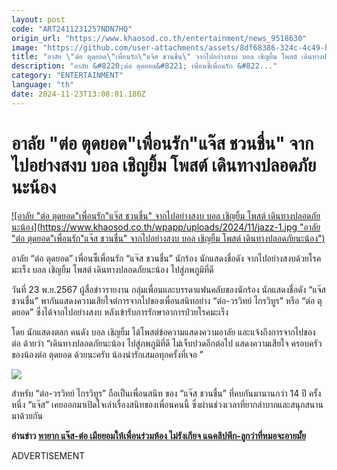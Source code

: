 ```yaml
---
layout: post
code: "ART2411231257NDN7HQ"
origin_url: "https://www.khaosod.co.th/entertainment/news_9518630"
image: "https://github.com/user-attachments/assets/8df68386-324c-4c49-b2cc-a8dae0a8d0d7"
title: "อาลัย \"ต่อ ตุดยอด\"เพื่อนรัก\"แจ๊ส ชวนชื่น\" จากไปอย่างสงบ บอล เชิญยิ้ม โพสต์ เดินทางปลอดภัยนะน้อง"
description: "อาลัย &#8220;ต่อ ตุดยอด&#8221; เพื่อนซี้เพื่อนรัก &#822..."
category: "ENTERTAINMENT"
language: "th"
date: 2024-11-23T13:08:01.186Z
---
```


# อาลัย "ต่อ ตุดยอด"เพื่อนรัก"แจ๊ส ชวนชื่น" จากไปอย่างสงบ บอล เชิญยิ้ม โพสต์ เดินทางปลอดภัยนะน้อง

[![อาลัย "ต่อ ตุดยอด"เพื่อนรัก"แจ๊ส ชวนชื่น" จากไปอย่างสงบ บอล เชิญยิ้ม โพสต์ เดินทางปลอดภัยนะน้อง](https://www.khaosod.co.th/wpapp/uploads/2024/11/jazz-1.jpg "อาลัย "ต่อ ตุดยอด"เพื่อนรัก"แจ๊ส ชวนชื่น" จากไปอย่างสงบ บอล เชิญยิ้ม โพสต์ เดินทางปลอดภัยนะน้อง")](https://www.khaosod.co.th/wpapp/uploads/2024/11/jazz-1.jpg)

อาลัย “ต่อ ตุดยอด” เพื่อนซี้เพื่อนรัก “แจ๊ส ชวนชื่น” นักร้อง นักแสดงชื่อดัง จากไปอย่างสงบด้วยโรคมะเร็ง บอล เชิญยิ้ม โพสต์ เดินทางปลอดภัยนะน้อง ไปสู่ภพภูมิที่ดี

วันที่ 23 พ.ย.2567 ผู้สื่อข่าวรายงาน กลุ่มเพื่อนและบรรดาแฟนคลับของนักร้อง นักแสดงชื่อดัง “แจ๊ส ชวนชื่น” พากันแสดงความเสียใจต่การจากไปของเพื่อนสนิทอย่าง “ต่อ-วรวิทย์ ไกรวิทูร” หรือ “ต่อ ตุดยอด” ซึ่งได้จากไปอย่างสงบ หลังเข้ารับการรักษาอาการป่วยโรคมะเร็ง

โดย นักแสดงตลก คนดัง บอล เชิญยิ้ม ได้โพสต์ข้อความแสดงความอาลัย และแจ้งถึงการจากไปของ ต่อ ด้วยว่า “เดินทางปลอดภัยนะน้อง ไปสู่ภพภูมิที่ดี ไม่เจ็บปวดอีกต่อไป แสดงความเสียใจ ครอบครัวของน้องต่อ ตุดยอด ด้วยนะครับ น้องน่ารักเสมอทุกครั้งที่เจอ ”

[![](https://www.khaosod.co.th/wpapp/uploads/2024/11/แจ๊สต่อเรื่องยากแจงให้เพื่อนร่วมห้องนอน2-189-696x391.jpg)](https://www.khaosod.co.th/wpapp/uploads/2024/11/แจ๊สต่อเรื่องยากแจงให้เพื่อนร่วมห้องนอน2-189.jpg)

สำหรับ “ต่อ-วรวิทย์ ไกรวิทูร” ถือเป็นเพื่อนสนิท ของ “แจ๊ส ชวนชื่น” ที่คบกันมานานกว่า 14 ปี ครั้งหนึ่ง “แจ๊ส” เคยออกมาเปิดใจเล่าเรื่องสนิทของเพื่อนคนนี้ ซึ่งผ่านช่วงเวลาที่ยากลำบากและสนุกสนานมาด้วยกัน

**อ่านข่าว [หายาก แจ๊ส-ต่อ เมียยอมให้เพื่อนร่วมห้อง ไม่รังเกียจ แฉคลิปพีก-ลูกว่าที่หมอจะอายมั้ย](https://www.khaosod.co.th/entertainment/news_7083262)**

ADVERTISEMENT